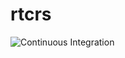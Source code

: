 # rtcrs

![Continuous Integration](https://github.com/mchlrhw/rtcrs/workflows/Continuous%20Integration/badge.svg)
